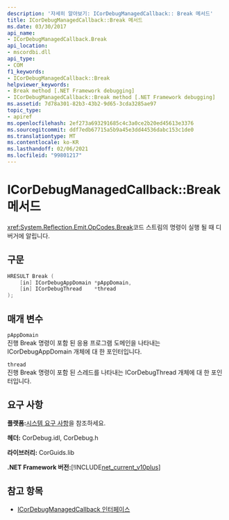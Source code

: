 ```yaml
---
description: '자세히 알아보기: ICorDebugManagedCallback:: Break 메서드'
title: ICorDebugManagedCallback::Break 메서드
ms.date: 03/30/2017
api_name:
- ICorDebugManagedCallback.Break
api_location:
- mscordbi.dll
api_type:
- COM
f1_keywords:
- ICorDebugManagedCallback::Break
helpviewer_keywords:
- Break method [.NET Framework debugging]
- ICorDebugManagedCallback::Break method [.NET Framework debugging]
ms.assetid: 7d78a301-82b3-43b2-9d65-3cda3285ae97
topic_type:
- apiref
ms.openlocfilehash: 2ef273a693291685c4c3a0ce2b20ed45613e3376
ms.sourcegitcommit: ddf7edb67715a5b9a45e3dd44536dabc153c1de0
ms.translationtype: MT
ms.contentlocale: ko-KR
ms.lasthandoff: 02/06/2021
ms.locfileid: "99801217"
---
```

# <a name="icordebugmanagedcallbackbreak-method"></a>ICorDebugManagedCallback::Break 메서드

<xref:System.Reflection.Emit.OpCodes.Break>코드 스트림의 명령이 실행 될 때 디버거에 알립니다.

## <a name="syntax"></a>구문

```cpp
HRESULT Break (
    [in] ICorDebugAppDomain *pAppDomain,
    [in] ICorDebugThread    *thread
);
```

## <a name="parameters"></a>매개 변수

`pAppDomain`\
진행 Break 명령이 포함 된 응용 프로그램 도메인을 나타내는 ICorDebugAppDomain 개체에 대 한 포인터입니다.

`thread`\
진행 Break 명령이 포함 된 스레드를 나타내는 ICorDebugThread 개체에 대 한 포인터입니다.

## <a name="requirements"></a>요구 사항

**플랫폼:**[시스템 요구 사항](../../get-started/system-requirements.md)을 참조하세요.

**헤더:** CorDebug.idl, CorDebug.h

**라이브러리:** CorGuids.lib

**.NET Framework 버전:**[!INCLUDE[net_current_v10plus](../../../../includes/net-current-v10plus-md.md)]

## <a name="see-also"></a>참고 항목

- [ICorDebugManagedCallback 인터페이스](icordebugmanagedcallback-interface.md)
